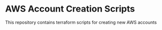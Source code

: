 # AWS Account Creation Scripts

This repository contains terraform scripts for creating new AWS accounts
